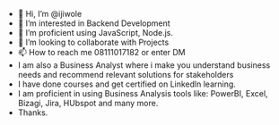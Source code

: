- 👋 Hi, I’m @ijiwole
- 👀 I’m interested in Backend Development 
- 🌱 I’m proficient using JavaScript, Node.js.
- 💞️ I’m looking to collaborate with Projects
- 📫 How to reach me 08111017182 or enter DM
-    I am also a Business Analyst where i make you understand business needs and recommend relevant solutions for stakeholders
-    I have done courses and get certified on Linkedln learning. 
-    I am proficient in using Business Analysis tools like: PowerBI, Excel, Bizagi, Jira, HUbspot and many more.
-    Thanks.

<!---
ijiwole/ijiwole is a ✨ special ✨ repository because its `README.md` (this file) appears on your GitHub profile.
You can click the Preview link to take a look at your changes.
--->
